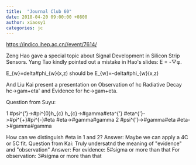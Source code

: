 ```yaml
---
title:  "Journal Club 60"
date: 2018-04-20 09:00:00 +0800
author: xiaosy1
categories: jc
---
```


<https://indico.ihep.ac.cn//event/7614/>

Zeng Hao gave a special topic about Signal Development in Silicon Strip Sensors. Yang Tao kindly pointed out a mistake
in Hao's slides: E = -▽φ.


E_{w}=delta#phi_{w}(x,z) should be E_{w}=-delta#phi_{w}(x,z)


And Liu Kai present a presentation on Observation of hc Radiative Decay hc->gam+eta' and Evidence for hc->gam+eta.


Question from Suyu: 


1 #psi^{'}->#pi^{0}h_{c}
                 h_{c}->#gamma#eta^{'}
                              #eta^{'}->#pi^{+}#pi^{-}#eta
                                                      #eta->#gamma#gamma
2 #psi^{'}->#gamma#eta
                #eta->#gamma#gamma
                
How can we distinguish #eta in 1 and 2?
Answer:
Maybe we can apply a 4C or 5C fit.
Question from Kai:
Truly undersatnd the meaning of "evidence" and "observation"
Answer:
For evidence: 5#sigma or more than that
For observation: 3#sigma or more than that

